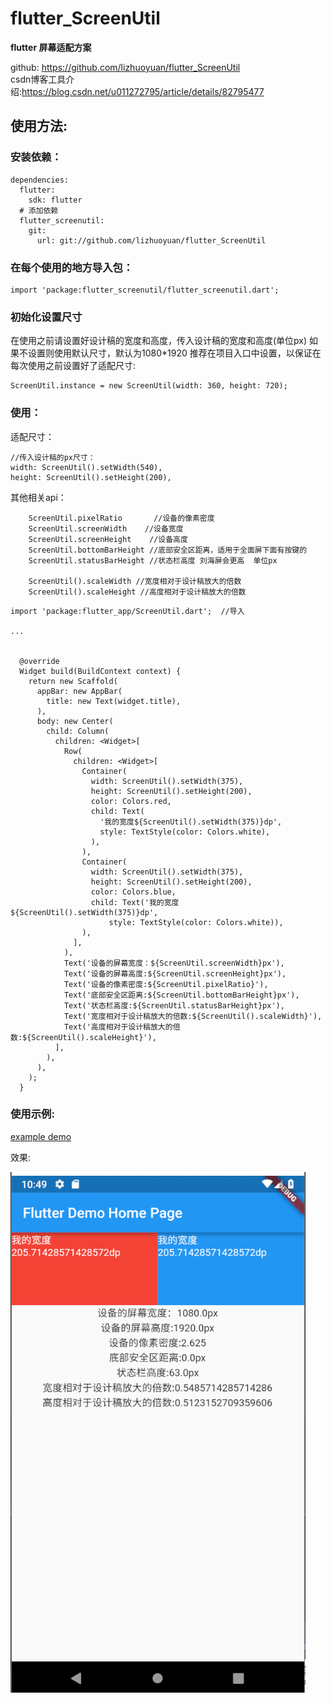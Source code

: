 
# flutter_ScreenUtil
**flutter 屏幕适配方案**

github: https://github.com/lizhuoyuan/flutter_ScreenUtil </br>
csdn博客工具介绍:https://blog.csdn.net/u011272795/article/details/82795477


## 使用方法:

### 安装依赖：
```
dependencies:
  flutter:
    sdk: flutter
  # 添加依赖
  flutter_screenutil:
    git:
      url: git://github.com/lizhuoyuan/flutter_ScreenUtil
```

### 在每个使用的地方导入包：
```
import 'package:flutter_screenutil/flutter_screenutil.dart';

```

### 初始化设置尺寸
在使用之前请设置好设计稿的宽度和高度，传入设计稿的宽度和高度(单位px)
如果不设置则使用默认尺寸，默认为1080*1920
推荐在项目入口中设置，以保证在每次使用之前设置好了适配尺寸:

```
ScreenUtil.instance = new ScreenUtil(width: 360, height: 720);
```

### 使用：

适配尺寸：
```
//传入设计稿的px尺寸：
width: ScreenUtil().setWidth(540),
height: ScreenUtil().setHeight(200),
```

其他相关api：
```
    ScreenUtil.pixelRatio       //设备的像素密度
    ScreenUtil.screenWidth    //设备宽度
    ScreenUtil.screenHeight    //设备高度
    ScreenUtil.bottomBarHeight //底部安全区距离，适用于全面屏下面有按键的
    ScreenUtil.statusBarHeight //状态栏高度 刘海屏会更高  单位px

    ScreenUtil().scaleWidth //宽度相对于设计稿放大的倍数
    ScreenUtil().scaleHeight //高度相对于设计稿放大的倍数

```

```
import 'package:flutter_app/ScreenUtil.dart';  //导入

...


  @override
  Widget build(BuildContext context) {
    return new Scaffold(
      appBar: new AppBar(
        title: new Text(widget.title),
      ),
      body: new Center(
        child: Column(
          children: <Widget>[
            Row(
              children: <Widget>[
                Container(
                  width: ScreenUtil().setWidth(375),
                  height: ScreenUtil().setHeight(200),
                  color: Colors.red,
                  child: Text(
                    '我的宽度${ScreenUtil().setWidth(375)}dp',
                    style: TextStyle(color: Colors.white),
                  ),
                ),
                Container(
                  width: ScreenUtil().setWidth(375),
                  height: ScreenUtil().setHeight(200),
                  color: Colors.blue,
                  child: Text('我的宽度${ScreenUtil().setWidth(375)}dp',
                      style: TextStyle(color: Colors.white)),
                ),
              ],
            ),
            Text('设备的屏幕宽度：${ScreenUtil.screenWidth}px'),
            Text('设备的屏幕高度:${ScreenUtil.screenHeight}px'),
            Text('设备的像素密度:${ScreenUtil.pixelRatio}'),
            Text('底部安全区距离:${ScreenUtil.bottomBarHeight}px'),
            Text('状态栏高度:${ScreenUtil.statusBarHeight}px'),
            Text('宽度相对于设计稿放大的倍数:${ScreenUtil().scaleWidth}'),
            Text('高度相对于设计稿放大的倍数:${ScreenUtil().scaleHeight}'),
          ],
        ),
      ),
    );
  }
```

### 使用示例:

[example demo](/example)
 
效果:

![效果](demo.PNG)

